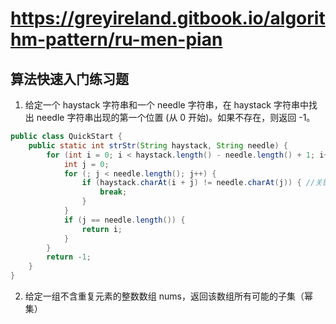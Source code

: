 # https://greyireland.gitbook.io/algorithm-pattern/ru-men-pian
## 算法快速入门练习题
1. 给定一个 haystack 字符串和一个 needle 字符串，在 haystack 字符串中找出 needle 字符串出现的第一个位置 (从 0 开始)。如果不存在，则返回 -1。
```java
public class QuickStart {
    public static int strStr(String haystack, String needle) {
        for (int i = 0; i < haystack.length() - needle.length() + 1; i++) {
            int j = 0;
            for (; j < needle.length(); j++) {
                if (haystack.charAt(i + j) != needle.charAt(j)) { //关键点
                    break;
                }
            }
            if (j == needle.length()) {
                return i;
            }
        }
        return -1;
    }
}
```
2. 给定一组不含重复元素的整数数组 nums，返回该数组所有可能的子集（幂集）